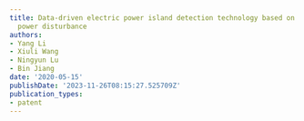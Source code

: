 ```yaml
---
title: Data-driven electric power island detection technology based on active reactive
  power disturbance
authors:
- Yang Li
- Xiuli Wang
- Ningyun Lu
- Bin Jiang
date: '2020-05-15'
publishDate: '2023-11-26T08:15:27.525709Z'
publication_types:
- patent
---
```

